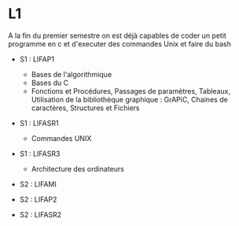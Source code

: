 # L1

A la fin du premier semestre on est déjà capables de coder un petit programme en c et d'executer des commandes Unix et faire du bash

- S1 : LIFAP1
  - Bases de l'algorithmique
  - Bases du C
  - Fonctions et Procédures, Passages de paramètres, Tableaux, Utilisation de la bibliothèque graphique : GrAPiC, Chaines de caractères, Structures et Fichiers

- S1 : LIFASR1
  - Commandes UNIX

- S1 : LIFASR3
  - Architecture des ordinateurs

- S2 : LIFAMI

- S2 : LIFAP2

- S2 : LIFASR2
